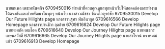 นายธนพล เตชะอนันตกิจ 6709450016 ทำหน้าที่ควบคุณดูแลทุกหน้าเว็บให้สอดคล้องและทำงานได้ตรงกันและช่วยพัฒนาในทุกๆ หน้าเว็บ
นางสาวณัชชา วัฒนไวฑูรย์ชัย 6709530015  Develop Our Future Hilights page 
นางสาวนฐศร พันอินากูล 6709616566 Develop Homepage
นางสาวปานชีวา อุดอ้าย 6709616624 Develop Our Future Hilights page
นายพงศภัค เอมโอด 6709616640 Develop Our Journey Hilights page
นายพนธกร เกษมสวัสดิ์ 6709616665 Develop Our Journey Hilights page
นายสาโรจน์ พราหมณ์แก้ว 6709616913 Develop Homepage
